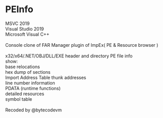 # PEInfo
MSVC 2019<br>
Visual Studio 2019<br>
Microsoft Visual C++<br>
<br>
Console clone of FAR Manager plugin of ImpEx(  PE & Resource browser )<br>
<br>
x32/x64/.NET/OBJ/DLL/EXE header and directory PE file info<br>
show: <br>
base relocations<br>
hex dump of sections<br>
Import Address Table thunk addresses<br>
line number information<br>
PDATA (runtime functions)<br>
detailed resources<br>
symbol table<br>
<br>
Recoded by @bytecodevm<br>
<br>

